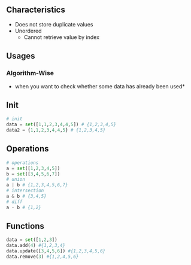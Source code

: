 ## Characteristics
* Does not store duplicate values
* Unordered
	* Cannot retrieve value by index

## Usages
### Algorithm-Wise
* when you want to check whether some data has already been used*

## Init
```python
# init
data = set([1,1,2,3,4,4,5]) # {1,2,3,4,5}
data2 = {1,1,2,3,4,4,5} # {1,2,3,4,5}
```
## Operations
```python
# operations
a = set([1,2,3,4,5])
b = set([3,4,5,6,7])
# union
a | b # {1,2,3,4,5,6,7}
# intersection
a & b # {3,4,5}
# diff
a - b # {1,2}
```
## Functions
```python
data = set([1,2,3])
data.add(4) #{1,2,3,4}
data.update([3,4,5,6]) #{1,2,3,4,5,6}
data.remove(3) #{1,2,4,5,6}
```